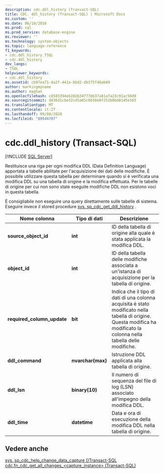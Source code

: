 ```yaml
---
description: cdc.ddl_history (Transact-SQL)
title: CDC. ddl_history (Transact-SQL) | Microsoft Docs
ms.custom: ''
ms.date: 06/10/2016
ms.prod: sql
ms.prod_service: database-engine
ms.reviewer: ''
ms.technology: system-objects
ms.topic: language-reference
f1_keywords:
- cdc.ddl_history_TSQL
- cdc.ddl_history
dev_langs:
- TSQL
helpviewer_keywords:
- cdc.ddl_history
ms.assetid: cb97ea71-da2f-441a-bbd2-db1f5f48ab49
author: markingmyname
ms.author: maghan
ms.openlocfilehash: c8583394eb282b24f77bb37a81afa23c91ac50d0
ms.sourcegitcommit: dd36d1cbe32cd5a65c6638e8f252b0bd8145e165
ms.translationtype: MT
ms.contentlocale: it-IT
ms.lasthandoff: 09/08/2020
ms.locfileid: "89544707"
---
```

# <a name="cdcddl_history-transact-sql"></a>cdc.ddl_history (Transact-SQL)
[!INCLUDE [SQL Server](../../includes/applies-to-version/sqlserver.md)]

  Restituisce una riga per ogni modifica DDL (Data Definition Language) apportata a tabelle abilitate per l'acquisizione dei dati delle modifiche. È possibile utilizzare questa tabella per determinare quando si è verificata una modifica DDL su una tabella di origine e la modifica effettuata. Per le tabelle di origine per cui non sono state eseguite modifiche DDL non esistono voci in questa tabella.  
  
 È consigliabile non eseguire una query direttamente sulle tabelle di sistema. Eseguire invece il stored procedure [sys. sp_cdc_get_ddl_history](../../relational-databases/system-stored-procedures/sys-sp-cdc-get-ddl-history-transact-sql.md) .  
   
|Nome colonna|Tipo di dati|Descrizione|  
|-----------------|---------------|-----------------|  
|**source_object_id**|**int**|ID della tabella di origine alla quale è stata applicata la modifica DDL.|  
|**object_id**|**int**|ID della tabella delle modifiche associata a un'istanza di acquisizione per la tabella di origine.|  
|**required_column_update**|**bit**|Indica che il tipo di dati di una colonna acquisita è stato modificato nella tabella di origine. Questa modifica ha modificato la colonna nella tabella delle modifiche.|  
|**ddl_command**|**nvarchar(max)**|Istruzione DDL applicata alla tabella di origine.|  
|**ddl_lsn**|**binary(10)**|Il numero di sequenza del file di log (LSN) associato all'impegno della modifica DDL.|  
|**ddl_time**|**datetime**|Data e ora di esecuzione della modifica DDL nella tabella di origine.|  
  
## <a name="see-also"></a>Vedere anche  
 [sys. sp_cdc_help_change_data_capture &#40;&#41;Transact-SQL ](../../relational-databases/system-stored-procedures/sys-sp-cdc-help-change-data-capture-transact-sql.md)   
 [cdc.fn_cdc_get_all_changes_&#60;capture_instance&#62;  &#40;Transact-SQL&#41;](../../relational-databases/system-functions/cdc-fn-cdc-get-all-changes-capture-instance-transact-sql.md)  
  
  
